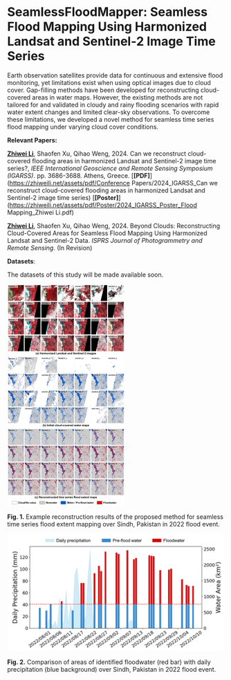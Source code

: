 # SeamlessFloodMapper: Seamless Flood Mapping Using Harmonized Landsat and Sentinel-2 Image Time Series
Earth observation satellites provide data for continuous and extensive flood monitoring, yet limitations exist when using optical images due to cloud cover. Gap-filling methods have been developed for reconstructing cloud-covered areas in water maps. However, the existing methods are not tailored for and validated in cloudy and rainy flooding scenarios with rapid water extent changes and limited clear-sky observations. To overcome these limitations, we developed a novel method for seamless time series flood mapping under varying cloud cover conditions.

**Relevant Papers:**

[**Zhiwei Li**](https://zhiweili.net/), Shaofen Xu, Qihao Weng, 2024. Can we reconstruct cloud-covered flooding areas in harmonized Landsat and Sentinel-2 image time series?, *IEEE* *International Geoscience and Remote Sensing Symposium (IGARSS)*. pp. 3686-3688. Athens, Greece. [**[PDF]**](https://zhiweili.net/assets/pdf/Conference Papers/2024_IGARSS_Can we reconstruct cloud-covered flooding areas in harmonized Landsat and Sentinel-2 image time series) [**[Poster]**](https://zhiweili.net/assets/pdf/Poster/2024_IGARSS_Poster_Flood Mapping_Zhiwei Li.pdf)

[**Zhiwei Li**](https://zhiweili.net/), Shaofen Xu, Qihao Weng, 2024. Beyond Clouds: Reconstructing Cloud-Covered Areas for Seamless Flood Mapping Using Harmonized Landsat and Sentinel-2 Data. *ISPRS Journal of Photogrammetry and Remote Sensing*. (In Revision)

**Datasets**:

The datasets of this study will be made available soon.

<img src="https://raw.githubusercontent.com/dr-lizhiwei/SeamlessFloodMapper/main/imgs/Pakistan_2022_flood.png" style="zoom:50%;" />

**Fig. 1.** Example reconstruction results of the proposed method for seamless time series flood extent mapping over Sindh, Pakistan in 2022 flood event.

<img src="https://raw.githubusercontent.com/dr-lizhiwei/SeamlessFloodMapper/main/imgs/floodwater%26daily%20precipitation.png" style="zoom:50%;" />

**Fig. 2.** Comparison of areas of identified floodwater (red bar) with daily precipitation (blue background) over Sindh, Pakistan in 2022 flood event.

